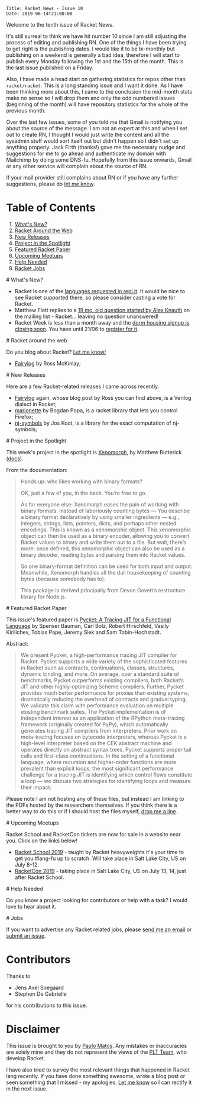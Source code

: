     Title: Racket News - Issue 10
    Date: 2019-06-14T21:00:00

Welcome to the tenth issue of Racket News.

It's still surreal to think we have hit number 10 since I am still adjusting the process of editing and publishing RN. One of the things I have been trying to get right is the publishing dates. I would like it to be bi-monthly but publishing on a weekend is generally a bad idea, therefore I will start to publish every Monday following the 1st and the 15th of the month. This is the last issue published on a Friday.

Also, I have made a head start on gathering statistics for repos other than `racket/racket`. This is a long standing issue and I want it done. As I have been thinking more about this, I came to the conclusion the mid-month stats make no sense so I will drop them and only the odd numbered issues (beginning of the month) will have repository statistics for the whole of the previous month.

Over the last few issues, some of you told me that Gmail is notifying you about the source of the message. I am not an expert at this and when I set out to create RN, I thought I would just write the content and all the sysadmin stuff would sort itself out but didn't happen so I didn't set up anything properly. Jack Firth (thanks!) gave me the necessary nudge and suggestions for me to go ahead and authenticate my domain with Mailchimp by doing some DNS-fu. Hopefully from this issue onwards, Gmail or any other service will complain about the source of RN. 

If your mail provider still complains about RN or if you have any further suggestions, please do [let me know](mailto:pmatos@linki.tools).

# Table of Contents

1. [What's New?](#whatsnew)
2. [Racket Around the Web](#aroundtheweb)
3. [New Releases](#newreleases)
4. [Project in the Spotlight](#spotlight)
5. [Featured Racket Paper](#featuredpaper)
6. [Upcoming Meetups](#meetups)
7. [Help Needed](#helpneeded)
8. [Racket Jobs](#jobs)

<div id='whatsnew'/>
# What's New?

* Racket is one of the [languages requested in repl.it](https://repl.it/language-requests/p/racket). It would be nice to see Racket supported there, so please consider casting a vote for Racket.
* Matthew Flatt replies to a [19 mo. old question started by Alex Knauth](https://groups.google.com/d/msg/racket-users/jhRmKkPTl-M/waaFsej3BAAJ) on the mailing list - Racket... leaving no question unanswered! 
* Racket Week is less than a month away and the [dorm housing signup is closing soon](https://groups.google.com/d/msg/racket-users/UNn7pH0j_8U/O9tTbwSuBQAJ). You have until 21/06 to [register for it](https://school.racket-lang.org/#housing).

<div id='aroundtheweb'/>
# Racket around the web

Do you blog about Racket? [Let me know!](mailto:pmatos@linki.tools)

* [Fairylog](http://pinksquirrellabs.com/blog/2019/04/17/fairylog/) by Ross McKinlay;


<div id='newreleases'/>
# New Releases

Here are a few Racket-related releases I came across recently.

* [Fairylog](https://github.com/pezipink/fairylog) again, whose blog post by Ross you can find above, is a Verilog dialect in Racket;
* [marionette](https://github.com/bogdanp/marionette) by Bogdan Popa, is a racket library that lets you control Firefox;
* [nj-symbols](https://github.com/joskoot/nj-symbols) by Jos Koot, is a library for the exact computation of nj-symbols;

<div id='spotlight'/>
# Project in the Spotlight

This week's project in the spotlight is [Xenomorph](https://github.com/mbutterick/xenomorph), by Matthew Butterick ([docs](https://docs.racket-lang.org/xenomorph/)).

From the documentation:

> Hands up: who likes working with binary formats?
> 
> OK, just a few of you, in the back. You’re free to go.
> 
> As for everyone else: Xenomorph eases the pain of working with binary formats. Instead of laboriously counting bytes — You describe a binary format declaratively by using smaller ingredients — e.g., integers, strings, lists, pointers, dicts, and perhaps other nested encodings. This is known as a xenomorphic object. This xenomorphic object can then be used as a binary encoder, allowing you to convert Racket values to binary and write them out to a file. But wait, there’s more: once defined, this xenomorphic object can also be used as a binary decoder, reading bytes and parsing them into Racket values.
> 
> So one binary-format definition can be used for both input and output. Meanwhile, Xenomorph handles all the dull housekeeping of counting bytes (because somebody has to).
> 
> This package is derived principally from Devon Govett’s restructure library for Node.js.

<div id='featuredpaper'/>
# Featured Racket Paper

This issue's featured paper is [Pycket: A Tracing JIT for a Functional Language](https://www.ccs.neu.edu/home/samth/pycket-draft.pdf) by Spenser Bauman, Carl Bolz, Robert Hirschfeld, Vasily Kirilichev, Tobias Pape, Jeremy Siek and Sam Tobin-Hochstadt.

Abstract:

> We present Pycket, a high-performance tracing JIT compiler for Racket. Pycket supports a wide variety of the sophisticated features in Racket such as contracts, continuations, classes, structures, dynamic binding, and more. On average, over a standard suite of benchmarks, Pycket outperforms existing compilers, both Racket’s JIT and other highly-optimizing Scheme compilers. Further, Pycket provides much better performance for proxies than existing systems, dramatically reducing the overhead of contracts and gradual typing. We validate this claim with performance evaluation on multiple existing benchmark suites. 
> The Pycket implementation is of independent interest as an application of the RPython meta-tracing framework (originally created for PyPy), which automatically generates tracing JIT compilers from interpreters. Prior work on meta-tracing focuses on bytecode interpreters, whereas Pycket is a high-level interpreter based on the CEK abstract machine and operates directly on abstract syntax trees. Pycket supports proper tail calls and first-class continuations. In the setting of a functional language, where recursion and higher-order functions are more prevalent than explicit loops, the most significant performance challenge for a tracing JIT is identifying which control flows constitute a loop — we discuss two strategies for identifying loops and measure their impact.

Please note I am not hosting any of these files, but instead I am linking to the PDFs hosted by the researchers themselves. If you think there is a better way to do this or if I should host the files myself, [drop me a line](mailto:pmatos@linki.tools).

<div id='meetups'/>
# Upcoming Meetups

Racket School and RacketCon tickets are now for sale in a website near you. Click on the links below!

* [Racket School 2019](https://school.racket-lang.org/) - taught by Racket heavyweights it's your time to get you #lang-fu up to scratch. Will take place in Salt Lake City, US on July 8-12.
* [RacketCon 2019](https://con.racket-lang.org/) - taking place in Salt Lake City, US on July 13, 14, just after Racket School.

<div id='helpneeded'/>
# Help Needed

Do you know a project looking for contributors or help with a task? I would love to hear about it.


<div id='jobs'/>
# Jobs

If you want to advertise any Racket related jobs, please [send me an email](mailto:pmatos@linki.tools) or [submit an issue](https://github.com/racket-news/racket-news.github.io-src/issues).


# Contributors

Thanks to 

* Jens Axel Soegaard
* Stephen De Gabrielle

for his contributions to this issue.

# Disclaimer

This issue is brought to you by [Paulo Matos](mailto:pmatos@linki.tools). Any mistakes or inaccuracies are solely mine and
they do not represent the views of the [PLT Team](http://www.racket-lang.org/team.html), who develop Racket.

I have also tried to survey the most relevant things that happened in Racket lang recently. If you have done something awesome, wrote a blog post or seen something that I missed - my apologies. [Let me know](mailto:pmatos@linki.tools) so I can rectify it in the next issue.
